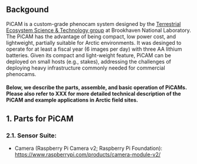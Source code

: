 ## Backgound
PiCAM is a custom-grade phenocam system designed by the [Terrestrial Ecosystem Science & Technology group](https://www.bnl.gov/envsci/testgroup/) at Brookhaven National Laboratory. The PiCAM has the advantage of being compact, low power cost, and lightweight, partially suitable for Arctic environments. It was desinged to operate for at least a fiscal year (6 images per day) with three AA lithium batteries. Given its compact and light-weight feature, PiCAM can be deployed on small hosts (e.g., stakes), addressing the challenges of deploying heavy infrastructure commonly needed for commercial phenocams.
#### Below, we describe the parts, assemble, and basic operation of PiCAMs. Please also refer to XXX for more detailed technical description of the PiCAM and example applications in Arctic field sites. 
## 1. Parts for PiCAM
### 2.1. Sensor Suite:
* Camera (Raspberry Pi Camera v2; Raspberry Pi Foundation): https://www.raspberrypi.com/products/camera-module-v2/
